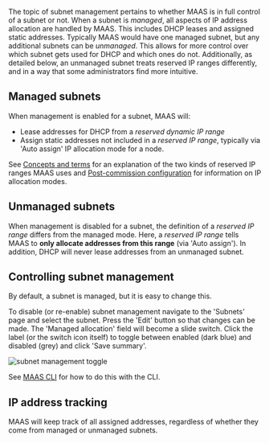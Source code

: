 The topic of subnet management pertains to whether MAAS is in full control of a subnet or not. When a subnet is *managed*, all aspects of IP address allocation are handled by MAAS. This includes DHCP leases and assigned static addresses. Typically MAAS would have one managed subnet, but any additional subnets can be *unmanaged*. This allows for more control over which subnet gets used for DHCP and which ones do not. Additionally, as detailed below, an unmanaged subnet treats reserved IP ranges differently, and in a way that some administrators find more intuitive.

<h2 id="heading--managed-subnets">Managed subnets</h2>

When management is enabled for a subnet, MAAS will:

-   Lease addresses for DHCP from a *reserved dynamic IP range*
-   Assign static addresses not included in a *reserved IP range*, typically via 'Auto assign' IP allocation mode for a node.

See [Concepts and terms](intro-concepts.md#heading--ip-ranges) for an explanation of the two kinds of reserved IP ranges MAAS uses and [Post-commission configuration](nodes-commission.md#heading--post-commission-configuration) for information on IP allocation modes.

<h2 id="heading--unmanaged-subnets">Unmanaged subnets</h2>

When management is disabled for a subnet, the definition of a *reserved IP range* differs from the managed mode. Here, a *reserved IP range* tells MAAS to **only allocate addresses from this range** (via 'Auto assign'). In addition, DHCP will never lease addresses from an unmanaged subnet.

<h2 id="heading--controlling-subnet-management">Controlling subnet management</h2>

By default, a subnet is managed, but it is easy to change this.

To disable (or re-enable) subnet management navigate to the 'Subnets' page and select the subnet. Press the 'Edit' button so that changes can be made. The 'Managed allocation' field will become a slide switch. Click the label (or the switch icon itself) to toggle between enabled (dark blue) and disabled (grey) and click 'Save summary'.

![subnet management toggle](../media/installconfig-network-subnet-management__2.6-management-toggle.png)

See [MAAS CLI](manage-cli-common.md#heading--control-subnet-management) for how to do this with the CLI.

<h2 id="heading--ip-address-tracking">IP address tracking</h2>

MAAS will keep track of all assigned addresses, regardless of whether they come from managed or unmanaged subnets.

<!-- LINKS -->

